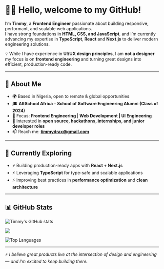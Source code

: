 # 👋🏾 Hello, welcome to my GitHub!  
 
I’m **Timmy**, a **Frontend Engineer** passionate about building responsive, performant, and scalable web applications.  
I have strong foundations in **HTML, CSS, and JavaScript**, and I’m currently advancing my expertise in **TypeScript**, **React** and **Next.js** to deliver modern engineering solutions.  

💡 While I have experience in **UI/UX design principles**, I am **not a designer** my focus is on **frontend engineering** and turning great designs into efficient, production-ready code.  

---

## 🔹 About Me  

- 🌍 Based in Nigeria, open to remote & global opportunities  
- 🎓 **AltSchool Africa – School of Software Engineering Alumni (Class of 2024)**  
- 💼 Focus: **Frontend Engineering | Web Development | UI Engineering**  
- 🚀 Interested in **open source, hackathons, internships, and junior developer roles**  
- 📫 Reach me: **[timmydrax@gmail.com](mailto:timmydrax@gmail.com)** 

---

## 🌱 Currently Exploring  

- ⚡ Building production-ready apps with **React + Next.js**  
- ⚡ Leveraging **TypeScript** for type-safe and scalable applications  
- ⚡ Improving best practices in **performance optimization** and **clean architecture**  

---

## 📊 GitHub Stats  

![Timmy's GitHub stats](https://github-readme-stats.vercel.app/api?username=Timmydrax&theme=dark&hide_border=false&include_all_commits=true&count_private=true)

![](https://github-readme-streak-stats.herokuapp.com/?user=Timmydrax&theme=dark&hide_border=false)

![Top Languages](https://github-readme-stats.vercel.app/api/top-langs/?username=Timmydrax&theme=dark&hide_border=false&include_all_commits=true&count_private=true&layout=compact)

---

⚡ *I believe great products live at the intersection of design and engineering — and I’m excited to keep building there.*  
